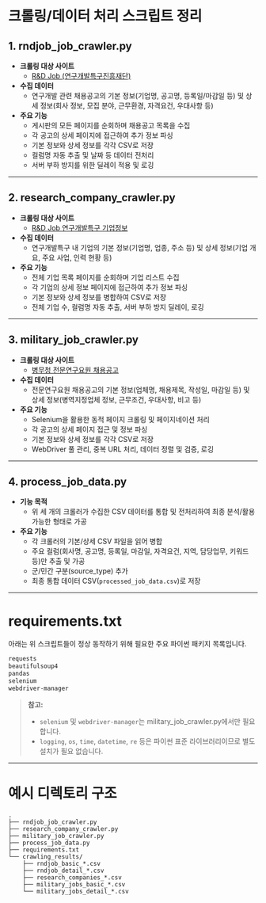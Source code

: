 # 크롤링/데이터 처리 스크립트 정리

## 1. rndjob_job_crawler.py

- **크롤링 대상 사이트**  
  - [R&D Job (연구개발특구진흥재단)](https://www.rndjob.or.kr/info/sp_rsch.asp)
- **수집 데이터**  
  - 연구개발 관련 채용공고의 기본 정보(기업명, 공고명, 등록일/마감일 등) 및 상세 정보(회사 정보, 모집 분야, 근무환경, 자격요건, 우대사항 등)
- **주요 기능**
  - 게시판의 모든 페이지를 순회하며 채용공고 목록을 수집
  - 각 공고의 상세 페이지에 접근하여 추가 정보 파싱
  - 기본 정보와 상세 정보를 각각 CSV로 저장
  - 컬럼명 자동 추출 및 날짜 등 데이터 전처리
  - 서버 부하 방지를 위한 딜레이 적용 및 로깅

---

## 2. research_company_crawler.py

- **크롤링 대상 사이트**  
  - [R&D Job 연구개발특구 기업정보](https://www.rndjob.or.kr/info/sp_rsch_comp.asp)
- **수집 데이터**  
  - 연구개발특구 내 기업의 기본 정보(기업명, 업종, 주소 등) 및 상세 정보(기업 개요, 주요 사업, 인력 현황 등)
- **주요 기능**
  - 전체 기업 목록 페이지를 순회하며 기업 리스트 수집
  - 각 기업의 상세 정보 페이지에 접근하여 추가 정보 파싱
  - 기본 정보와 상세 정보를 병합하여 CSV로 저장
  - 전체 기업 수, 컬럼명 자동 추출, 서버 부하 방지 딜레이, 로깅

---

## 3. military_job_crawler.py

- **크롤링 대상 사이트**  
  - [병무청 전문연구요원 채용공고](https://work.mma.go.kr/caisBYIS/search/cygonggogeomsaek.do)
- **수집 데이터**  
  - 전문연구요원 채용공고의 기본 정보(업체명, 채용제목, 작성일, 마감일 등) 및 상세 정보(병역지정업체 정보, 근무조건, 우대사항, 비고 등)
- **주요 기능**
  - Selenium을 활용한 동적 페이지 크롤링 및 페이지네이션 처리
  - 각 공고의 상세 페이지 접근 및 정보 파싱
  - 기본 정보와 상세 정보를 각각 CSV로 저장
  - WebDriver 풀 관리, 중복 URL 처리, 데이터 정렬 및 검증, 로깅

---

## 4. process_job_data.py

- **기능 목적**  
  - 위 세 개의 크롤러가 수집한 CSV 데이터를 통합 및 전처리하여 최종 분석/활용 가능한 형태로 가공
- **주요 기능**
  - 각 크롤러의 기본/상세 CSV 파일을 읽어 병합
  - 주요 컬럼(회사명, 공고명, 등록일, 마감일, 자격요건, 지역, 담당업무, 키워드 등)만 추출 및 가공
  - 군/민간 구분(source_type) 추가
  - 최종 통합 데이터 CSV(`processed_job_data.csv`)로 저장

---

# requirements.txt

아래는 위 스크립트들이 정상 동작하기 위해 필요한 주요 파이썬 패키지 목록입니다.

```txt
requests
beautifulsoup4
pandas
selenium
webdriver-manager
```

> **참고:**  
> - `selenium` 및 `webdriver-manager`는 military_job_crawler.py에서만 필요합니다.  
> - `logging`, `os`, `time`, `datetime`, `re` 등은 파이썬 표준 라이브러리이므로 별도 설치가 필요 없습니다.

---

# 예시 디렉토리 구조

```
.
├── rndjob_job_crawler.py
├── research_company_crawler.py
├── military_job_crawler.py
├── process_job_data.py
├── requirements.txt
└── crawling_results/
    ├── rndjob_basic_*.csv
    ├── rndjob_detail_*.csv
    ├── research_companies_*.csv
    ├── military_jobs_basic_*.csv
    └── military_jobs_detail_*.csv
```